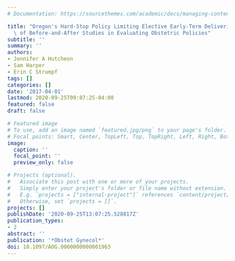 ```yaml
---
# Documentation: https://sourcethemes.com/academic/docs/managing-content/

title: "Oregon's Hard-Stop Policy Limiting Elective Early-Term Deliveries: Limitations\
  \ of Before-and-After Studies in Evaluating Obstetric Policies"
subtitle: ''
summary: ''
authors:
- Jennifer A Hutcheon
- Sam Harper
- Erin C Strumpf
tags: []
categories: []
date: '2017-04-01'
lastmod: 2020-09-25T09:07:25-04:00
featured: false
draft: false

# Featured image
# To use, add an image named `featured.jpg/png` to your page's folder.
# Focal points: Smart, Center, TopLeft, Top, TopRight, Left, Right, BottomLeft, Bottom, BottomRight.
image:
  caption: ''
  focal_point: ''
  preview_only: false

# Projects (optional).
#   Associate this post with one or more of your projects.
#   Simply enter your project's folder or file name without extension.
#   E.g. `projects = ["internal-project"]` references `content/project/deep-learning/index.md`.
#   Otherwise, set `projects = []`.
projects: []
publishDate: '2020-09-25T13:07:25.528817Z'
publication_types:
- 2
abstract: ''
publication: '*Obstet Gynecol*'
doi: 10.1097/AOG.0000000000001963
---
```

